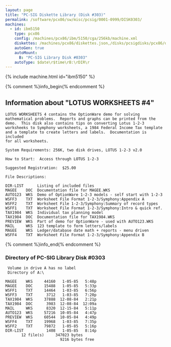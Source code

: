 ```yaml
---
layout: page
title: "PC-SIG Diskette Library (Disk #303)"
permalink: /software/pcx86/sw/misc/pcsig/0001-0999/DISK0303/
machines:
  - id: ibm5150
    type: pcx86
    config: /machines/pcx86/ibm/5150/cga/256kb/machine.xml
    diskettes: /machines/pcx86/diskettes.json,/disks/pcsigdisks/pcx86/diskettes.json
    autoGen: true
    autoMount:
      B: "PC-SIG Library Disk #0303"
    autoType: $date\r$time\rB:\rDIR\r
---
```


{% include machine.html id="ibm5150" %}

{% comment %}info_begin{% endcomment %}

## Information about "LOTUS WORKSHEETS #4"

    LOTUS WORKSHEETS 4 contains the OptionWare demo for solving
    mathematical problems.  Reports and graphs can be printed from the
    demo.  This disk also contains tips on converting Lotus 1-2-3
    worksheeks to Symphony worksheets, a 1984 Federal Income Tax template
    and a template to create letters and labels.  Documentation is included
    for all worksheets.
    
    System Requirements: 256K, two disk drives, LOTUS 1-2-3 v2.0
    
    How to Start:  Access through LOTUS 1-2-3
    
    Suggested Registration:  $25.00
    
    File Descriptions:
    
    DIR-LIST      Listing of included files
    MAGEE    DOC  Documentation file for MAGEE.WKS
    AUTO123  WKS  Demo of OptionWare 1-2-3 models - self start with 1-2-3
    WSFF3    TXT  Worksheet File Format 1-2-3/Symphony:Appendix A
    WSFF2    TXT  Worksheet File 1-2-3/Symphony:Summary of record types
    WSFF1    TXT  Worksheet File Format 1-2-3/Symphony:Intro & quick ref.
    TAX1984  WKS  Individual tax planning model
    TAX1984  DOC  Documentation file for TAX1984.WKS
    PREVIEW  WKS  Part of demo for OptionWare - used with AUTO123.WKS
    MAIL     WKS  123 template to form letters/labels
    MAGEE    WKS  Ledger/database date math + reports - menu driven
    WSFF4    TXT  Worksheet File Format 1-2-3/Symphony:Appendix B
{% comment %}info_end{% endcomment %}


### Directory of PC-SIG Library Disk #0303

     Volume in drive A has no label
     Directory of A:\

    MAGEE    WKS     44160   1-05-85   5:48p
    MAGEE    DOC     15488   1-05-85   5:33p
    WSFF1    TXT     14464   1-03-85   6:56p
    WSFF3    TXT      3712   1-03-85   7:20p
    TAX1984  WKS     37888  12-08-84   2:21p
    TAX1984  DOC      3983  12-08-84  12:09a
    MAIL     WKS      8320  12-15-84   5:11p
    AUTO123  WKS     57216  10-05-84   4:47p
    PREVIEW  WKS     60544  10-05-84   4:49p
    WSFF4    TXT     19968   1-03-85   7:35p
    WSFF2    TXT     79872   1-05-85   5:16p
    DIR-LIST          1408   1-05-85   8:14p
           12 file(s)     347023 bytes
                            9216 bytes free
